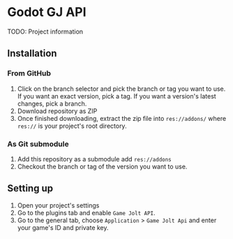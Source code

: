 # Godot GJ API
TODO: Project information

## Installation
### From GitHub
1. Click on the branch selector and pick the branch or tag you want to use. If you want an exact version, pick a tag. If you want a version's latest changes, pick a branch.
2. Download repository as ZIP
3. Once finished downloading, extract the zip file into `res://addons/` where `res://` is your project's root directory.

### As Git submodule
1. Add this repository as a submodule add `res://addons`
2. Checkout the branch or tag of the version you want to use.

## Setting up
1. Open your project's settings
2. Go to the plugins tab and enable `Game Jolt API`.
3. Go to the general tab, choose `Application` > `Game Jolt Api` and enter your game's ID and private key.
